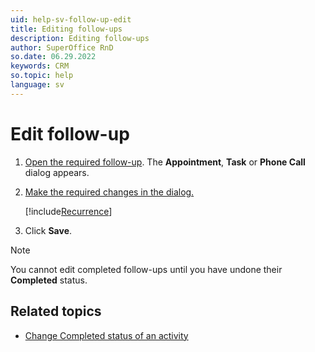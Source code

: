 ```yaml
---
uid: help-sv-follow-up-edit
title: Editing follow-ups
description: Editing follow-ups
author: SuperOffice RnD
so.date: 06.29.2022
keywords: CRM
so.topic: help
language: sv
---
```


# Edit follow-up

1. [Open the required follow-up][1]. The **Appointment**, **Task** or **Phone Call** dialog appears.

2. [Make the required changes in the dialog.][3]

    [!include[Recurrence](includes/note-repetition.md)]

3. Click **Save**.

> [!NOTE]
> You cannot edit completed follow-ups until you have undone their **Completed** status.

## Related topics

* [Change Completed status of an activity][2]

<!-- Referenced links -->
[1]: open-follow-up.md
[2]: change-completed-status.md
[3]: screen/dialog-for-followups.md

<!-- Referenced images -->

